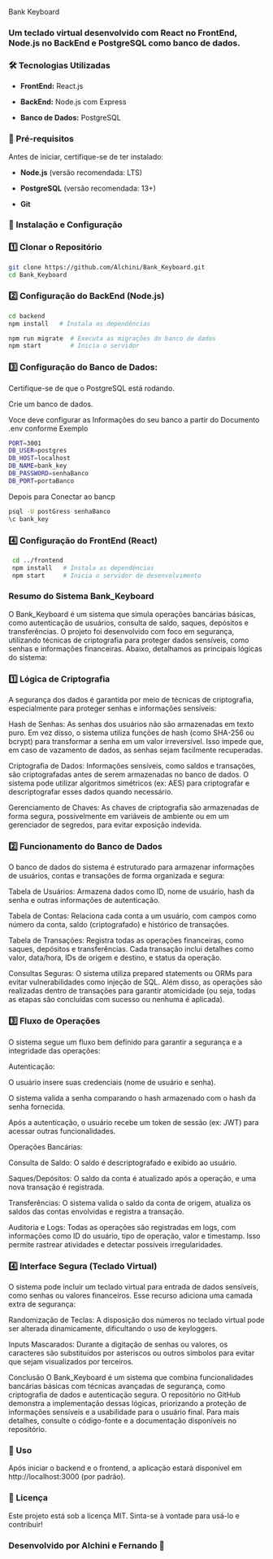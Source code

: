 Bank Keyboard

### Um teclado virtual desenvolvido com React no FrontEnd, Node.js no BackEnd e PostgreSQL como banco de dados.

### 🛠 Tecnologias Utilizadas

- **FrontEnd:** React.js

- **BackEnd:** Node.js com Express

- **Banco de Dados:** PostgreSQL

### 📌 Pré-requisitos

Antes de iniciar, certifique-se de ter instalado:

- **Node.js** (versão recomendada: LTS)

- **PostgreSQL** (versão recomendada: 13+)

- **Git**

### 🚀 Instalação e Configuração

### 1️⃣ Clonar o Repositório

```sh
git clone https://github.com/Alchini/Bank_Keyboard.git
cd Bank_Keyboard
```

### 2️⃣ Configuração do BackEnd (Node.js)

```sh
cd backend
npm install   # Instala as dependências
```
```sh
npm run migrate  # Executa as migrações do banco de dados
npm start        # Inicia o servidor
```

### 3️⃣ Configuração do Banco de Dados:

Certifique-se de que o PostgreSQL está rodando.

Crie um banco de dados.

Voce deve configurar as Informações do seu banco a partir do Documento .env conforme Exemplo

```sh
PORT=3001
DB_USER=postgres
DB_HOST=localhost
DB_NAME=bank_key
DB_PASSWORD=senhaBanco
DB_PORT=portaBanco
```

Depois para Conectar ao bancp

```sh
psql -U postGress senhaBanco
\c bank_key
```

### 4️⃣ Configuração do FrontEnd (React)

```sh
 cd ../frontend
 npm install   # Instala as dependências
 npm start     # Inicia o servidor de desenvolvimento
```

### Resumo do Sistema Bank_Keyboard
O Bank_Keyboard é um sistema que simula operações bancárias básicas, como autenticação de usuários, consulta de saldo, saques, depósitos e transferências. O projeto foi desenvolvido com foco em segurança, utilizando técnicas de criptografia para proteger dados sensíveis, como senhas e informações financeiras. Abaixo, detalhamos as principais lógicas do sistema:

### 1️⃣ Lógica de Criptografia
A segurança dos dados é garantida por meio de técnicas de criptografia, especialmente para proteger senhas e informações sensíveis:

Hash de Senhas:
As senhas dos usuários não são armazenadas em texto puro. Em vez disso, o sistema utiliza funções de hash (como SHA-256 ou bcrypt) para transformar a senha em um valor irreversível. Isso impede que, em caso de vazamento de dados, as senhas sejam facilmente recuperadas.

Criptografia de Dados:
Informações sensíveis, como saldos e transações, são criptografadas antes de serem armazenadas no banco de dados. O sistema pode utilizar algoritmos simétricos (ex: AES) para criptografar e descriptografar esses dados quando necessário.

Gerenciamento de Chaves:
As chaves de criptografia são armazenadas de forma segura, possivelmente em variáveis de ambiente ou em um gerenciador de segredos, para evitar exposição indevida.

### 2️⃣ Funcionamento do Banco de Dados
O banco de dados do sistema é estruturado para armazenar informações de usuários, contas e transações de forma organizada e segura:

Tabela de Usuários:
Armazena dados como ID, nome de usuário, hash da senha e outras informações de autenticação.

Tabela de Contas:
Relaciona cada conta a um usuário, com campos como número da conta, saldo (criptografado) e histórico de transações.

Tabela de Transações:
Registra todas as operações financeiras, como saques, depósitos e transferências. Cada transação inclui detalhes como valor, data/hora, IDs de origem e destino, e status da operação.

Consultas Seguras:
O sistema utiliza prepared statements ou ORMs para evitar vulnerabilidades como injeção de SQL. Além disso, as operações são realizadas dentro de transações para garantir atomicidade (ou seja, todas as etapas são concluídas com sucesso ou nenhuma é aplicada).

### 3️⃣ Fluxo de Operações
O sistema segue um fluxo bem definido para garantir a segurança e a integridade das operações:

Autenticação:

O usuário insere suas credenciais (nome de usuário e senha).

O sistema valida a senha comparando o hash armazenado com o hash da senha fornecida.

Após a autenticação, o usuário recebe um token de sessão (ex: JWT) para acessar outras funcionalidades.

Operações Bancárias:

Consulta de Saldo: O saldo é descriptografado e exibido ao usuário.

Saques/Depósitos: O saldo da conta é atualizado após a operação, e uma nova transação é registrada.

Transferências: O sistema valida o saldo da conta de origem, atualiza os saldos das contas envolvidas e registra a transação.

Auditoria e Logs:
Todas as operações são registradas em logs, com informações como ID do usuário, tipo de operação, valor e timestamp. Isso permite rastrear atividades e detectar possíveis irregularidades.

### 4️⃣ Interface Segura (Teclado Virtual)
O sistema pode incluir um teclado virtual para entrada de dados sensíveis, como senhas ou valores financeiros. Esse recurso adiciona uma camada extra de segurança:

Randomização de Teclas:
A disposição dos números no teclado virtual pode ser alterada dinamicamente, dificultando o uso de keyloggers.

Inputs Mascarados:
Durante a digitação de senhas ou valores, os caracteres são substituídos por asteriscos ou outros símbolos para evitar que sejam visualizados por terceiros.

Conclusão
O Bank_Keyboard é um sistema que combina funcionalidades bancárias básicas com técnicas avançadas de segurança, como criptografia de dados e autenticação segura. O repositório no GitHub demonstra a implementação dessas lógicas, priorizando a proteção de informações sensíveis e a usabilidade para o usuário final. Para mais detalhes, consulte o código-fonte e a documentação disponíveis no repositório.



### 🎯 Uso

Após iniciar o backend e o frontend, a aplicação estará disponível em http://localhost:3000 (por padrão).

### 📜 Licença

Este projeto está sob a licença MIT. Sinta-se à vontade para usá-lo e contribuir!

### Desenvolvido por Alchini e Fernando 🚀